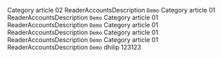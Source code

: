 Category article 02
ReaderAccountsDescription
`Demo`
Category article 01
ReaderAccountsDescription
`Demo`
Category article 01
ReaderAccountsDescription
`Demo`
Category article 01
ReaderAccountsDescription
`Demo`
Category article 01
ReaderAccountsDescription
`Demo`
Category article 01
ReaderAccountsDescription
`Demo`
dhilip
123123
